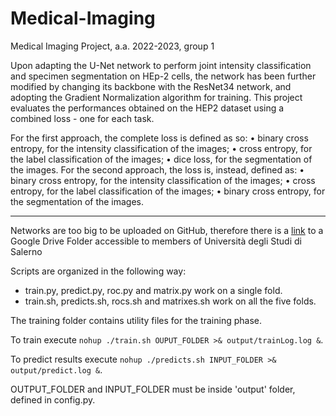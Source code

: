 # Medical-Imaging
Medical Imaging Project, a.a. 2022-2023, group 1

Upon adapting the U-Net network to perform joint intensity classification and specimen segmentation on HEp-2 cells, the network has been further modified by changing its backbone with the ResNet34 network, and adopting the Gradient Normalization algorithm for training. This project evaluates the performances obtained on the HEP2 dataset using a combined loss - one for each task.

For the first approach, the complete loss is defined as so:
• binary cross entropy, for the intensity classification of the images;
• cross entropy, for the label classification of the images;
• dice loss, for the segmentation of the images.
For the second approach, the loss is, instead, defined as:
• binary cross entropy, for the intensity classification of the images;
• cross entropy, for the label classification of the images;
• binary cross entropy, for the segmentation of the images.
________________________________________________________________________________________________________________________________________________________________________
Networks are too big to be uploaded on GitHub, therefore there is a [link](https://drive.google.com/drive/folders/1ucfmfyq5BV9XNvvPFlwA5JQjxJ__9RKQ?usp=share_link) to a Google Drive Folder accessible to members of Università degli Studi di Salerno

Scripts are organized in the following way:
  - train.py, predict.py, roc.py and matrix.py work on a single fold.
  - train.sh, predicts.sh, rocs.sh and matrixes.sh work on all the five folds.

The training folder contains utility files for the training phase.

To train execute ```nohup ./train.sh OUPUT_FOLDER >& output/trainLog.log &```.

To predict results execute ```nohup ./predicts.sh INPUT_FOLDER >& output/predict.log &```.

OUTPUT_FOLDER and INPUT_FOLDER must be inside 'output' folder, defined in config.py.
